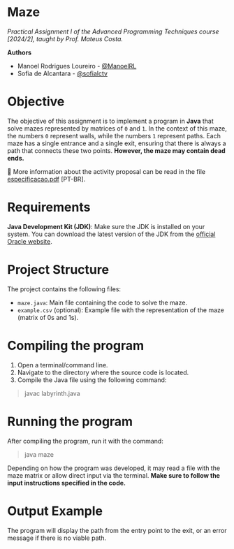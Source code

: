 # Maze
_Practical Assignment I of the Advanced Programming Techniques course [2024/2], taught by Prof. Mateus Costa._

**Authors**
- Manoel Rodrigues Loureiro - [@ManoelRL](https://github.com/ManoelRL)
- Sofia de Alcantara - [@sofialctv](https://github.com/sofialctv)

# Objective
The objective of this assignment is to implement a program in **Java** that
solve mazes represented by matrices of `0` and `1`. In the context of this
maze, the numbers `0` represent walls, while the numbers `1` represent paths. Each maze has a single entrance and a single
exit, ensuring that there is always a path that connects these two points.
**However, the maze may contain dead ends.**

📂 More information about the activity proposal can be read in the file [especificacao.pdf](/especificacao.pdf) [PT-BR].

# Requirements
**Java Development Kit (JDK)**: Make sure the JDK is installed on your system. You can download the latest version of the JDK from the [official Oracle website](https://www.oracle.com/java/technologies/javase-jdk11-downloads.html).

# Project Structure
The project contains the following files:
- `maze.java`: Main file containing the code to solve the maze.
- `example.csv` (optional): Example file with the representation of the maze (matrix of 0s and 1s).

# Compiling the program
1. Open a terminal/command line.
2. Navigate to the directory where the source code is located.
3. Compile the Java file using the following command:
> javac labyrinth.java

# Running the program
After compiling the program, run it with the command:
> java maze

Depending on how the program was developed, it may read a file with the maze matrix or allow direct input via the terminal. **Make sure to follow the input instructions specified in the code.**

# Output Example
The program will display the path from the entry point to the exit, or an error message if there is no viable path.
